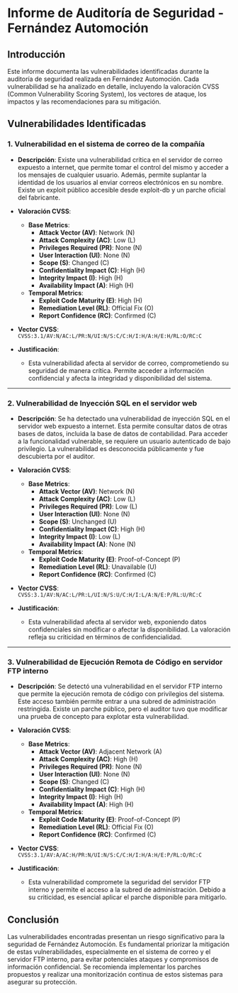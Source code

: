
# Informe de Auditoría de Seguridad - Fernández Automoción

## Introducción

Este informe documenta las vulnerabilidades identificadas durante la auditoría de seguridad realizada en Fernández Automoción. Cada vulnerabilidad se ha analizado en detalle, incluyendo la valoración CVSS (Common Vulnerability Scoring System), los vectores de ataque, los impactos y las recomendaciones para su mitigación.

## Vulnerabilidades Identificadas

### 1. Vulnerabilidad en el sistema de correo de la compañía

- **Descripción**: Existe una vulnerabilidad crítica en el servidor de correo expuesto a internet, que permite tomar el control del mismo y acceder a los mensajes de cualquier usuario. Además, permite suplantar la identidad de los usuarios al enviar correos electrónicos en su nombre. Existe un exploit público accesible desde exploit-db y un parche oficial del fabricante.
  
- **Valoración CVSS**:
  - **Base Metrics**:
    - **Attack Vector (AV)**: Network (N)
    - **Attack Complexity (AC)**: Low (L)
    - **Privileges Required (PR)**: None (N)
    - **User Interaction (UI)**: None (N)
    - **Scope (S)**: Changed (C)
    - **Confidentiality Impact (C)**: High (H)
    - **Integrity Impact (I)**: High (H)
    - **Availability Impact (A)**: High (H)
  - **Temporal Metrics**:
    - **Exploit Code Maturity (E)**: High (H)
    - **Remediation Level (RL)**: Official Fix (O)
    - **Report Confidence (RC)**: Confirmed (C)
  
- **Vector CVSS**: `CVSS:3.1/AV:N/AC:L/PR:N/UI:N/S:C/C:H/I:H/A:H/E:H/RL:O/RC:C`

- **Justificación**:
  - Esta vulnerabilidad afecta al servidor de correo, comprometiendo su seguridad de manera crítica. Permite acceder a información confidencial y afecta la integridad y disponibilidad del sistema.

---

### 2. Vulnerabilidad de Inyección SQL en el servidor web

- **Descripción**: Se ha detectado una vulnerabilidad de inyección SQL en el servidor web expuesto a internet. Esta permite consultar datos de otras bases de datos, incluida la base de datos de contabilidad. Para acceder a la funcionalidad vulnerable, se requiere un usuario autenticado de bajo privilegio. La vulnerabilidad es desconocida públicamente y fue descubierta por el auditor.

- **Valoración CVSS**:
  - **Base Metrics**:
    - **Attack Vector (AV)**: Network (N)
    - **Attack Complexity (AC)**: Low (L)
    - **Privileges Required (PR)**: Low (L)
    - **User Interaction (UI)**: None (N)
    - **Scope (S)**: Unchanged (U)
    - **Confidentiality Impact (C)**: High (H)
    - **Integrity Impact (I)**: Low (L)
    - **Availability Impact (A)**: None (N)
  - **Temporal Metrics**:
    - **Exploit Code Maturity (E)**: Proof-of-Concept (P)
    - **Remediation Level (RL)**: Unavailable (U)
    - **Report Confidence (RC)**: Confirmed (C)

- **Vector CVSS**: `CVSS:3.1/AV:N/AC:L/PR:L/UI:N/S:U/C:H/I:L/A:N/E:P/RL:U/RC:C`

- **Justificación**:
  - Esta vulnerabilidad afecta al servidor web, exponiendo datos confidenciales sin modificar o afectar la disponibilidad. La valoración refleja su criticidad en términos de confidencialidad.

---

### 3. Vulnerabilidad de Ejecución Remota de Código en servidor FTP interno

- **Descripción**: Se detectó una vulnerabilidad en el servidor FTP interno que permite la ejecución remota de código con privilegios del sistema. Este acceso también permite entrar a una subred de administración restringida. Existe un parche público, pero el auditor tuvo que modificar una prueba de concepto para explotar esta vulnerabilidad.

- **Valoración CVSS**:
  - **Base Metrics**:
    - **Attack Vector (AV)**: Adjacent Network (A)
    - **Attack Complexity (AC)**: High (H)
    - **Privileges Required (PR)**: None (N)
    - **User Interaction (UI)**: None (N)
    - **Scope (S)**: Changed (C)
    - **Confidentiality Impact (C)**: High (H)
    - **Integrity Impact (I)**: High (H)
    - **Availability Impact (A)**: High (H)
  - **Temporal Metrics**:
    - **Exploit Code Maturity (E)**: Proof-of-Concept (P)
    - **Remediation Level (RL)**: Official Fix (O)
    - **Report Confidence (RC)**: Confirmed (C)

- **Vector CVSS**: `CVSS:3.1/AV:A/AC:H/PR:N/UI:N/S:C/C:H/I:H/A:H/E:P/RL:O/RC:C`

- **Justificación**:
  - Esta vulnerabilidad compromete la seguridad del servidor FTP interno y permite el acceso a la subred de administración. Debido a su criticidad, es esencial aplicar el parche disponible para mitigarlo.

## Conclusión

Las vulnerabilidades encontradas presentan un riesgo significativo para la seguridad de Fernández Automoción. Es fundamental priorizar la mitigación de estas vulnerabilidades, especialmente en el sistema de correo y el servidor FTP interno, para evitar potenciales ataques y compromisos de información confidencial. Se recomienda implementar los parches propuestos y realizar una monitorización continua de estos sistemas para asegurar su protección.
